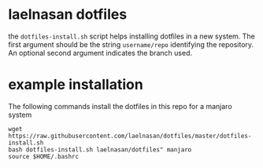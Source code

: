 # laelnasan dotfiles
the  `dotfiles-install.sh` script  helps  installing dotfiles  in a  new
system.  The first  argument should  be the string `username/repo` identifying
the repository.  An optional second argument indicates the branch used.

# example installation
The following commands  install the dotfiles in this repo  for a manjaro
system

```
wget https://raw.githubusercontent.com/laelnasan/dotfiles/master/dotfiles-install.sh
bash dotfiles-install.sh laelnasan/dotfiles" manjaro
source $HOME/.bashrc
```
